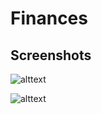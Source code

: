 # Finances


## Screenshots
![alttext](https://lh3.googleusercontent.com/pw/AM-JKLX7KZYyztFYis3uu5O4x1a-LYW-8XyCkoaxWWRHkgmR1ACI1ZnMs-utmIRV3rIfUXgotD6UJtAT5nylYPF4ql-BF0BNx8SZkObYphKnirumQ7ssuo-kRiKIY5Wrjms-5goOi8CoEquBiHWa8UwbcigG9w=w437-h969-no?authuser=0)

![alttext](https://lh3.googleusercontent.com/pw/AM-JKLXnPoM6VJw9DlLtdqODRCFzq-ci0HsoKBQE5GGmxx9h1-JjzPDWJYw8nw44Vh0Zen9VoMOSBgPFZjuHNkV0YqslYPmzabIkNqghu_dBXD-B9UkDg79aCddOs3-Nt9DgvZyqDiiuEI6JkbeEutx5NFF4-A=w437-h969-no?authuser=0)
